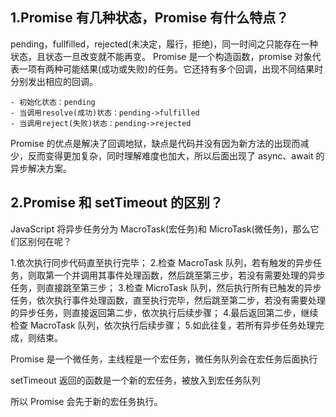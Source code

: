 ## 1.Promise 有几种状态，Promise 有什么特点？

pending，fullfilled，rejected(未决定，履行，拒绝)，同一时间之只能存在一种状态，且状态一旦改变就不能再变。
Promise 是一个构造函数，promise 对象代表一项有两种可能结果(成功或失败)的任务。它还持有多个回调，出现不同结果时分别发出相应的回调。

    - 初始化状态：pending
    - 当调用resolve(成功)状态：pending->fulfilled
    - 当调用reject(失败)状态：pending->rejected

Promise 的优点是解决了回调地狱，缺点是代码并没有因为新方法的出现而减少，反而变得更加复杂，同时理解难度也加大，所以后面出现了 async、await 的异步解决方案。

## 2.Promise 和 setTimeout 的区别？

JavaScript 将异步任务分为 MacroTask(宏任务)和 MicroTask(微任务)，那么它们区别何在呢？

1.依次执行同步代码直至执行完毕； 2.检查 MacroTask 队列，若有触发的异步任务，则取第一个并调用其事件处理函数，然后跳至第三步，若没有需要处理的异步任务，则直接跳至第三步； 3.检查 MicroTask 队列，然后执行所有已触发的异步任务，依次执行事件处理函数，直至执行完毕，然后跳至第二步，若没有需要处理的异步任务，则直接返回第二步，依次执行后续步骤； 4.最后返回第二步，继续检查 MacroTask 队列，依次执行后续步骤； 5.如此往复，若所有异步任务处理完成，则结束。

Promise 是一个微任务，主线程是一个宏任务，微任务队列会在宏任务后面执行

setTimeout 返回的函数是一个新的宏任务，被放入到宏任务队列

所以 Promise 会先于新的宏任务执行。
